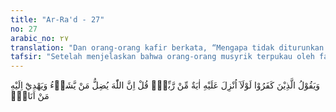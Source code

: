 ```yaml
---
title: "Ar-Ra'd - 27"
no: 27
arabic_no: ٢٧
translation: "Dan orang-orang kafir berkata, “Mengapa tidak diturunkan kepadanya (Muhammad) tanda (mukjizat) dari Tuhannya?” Katakanlah (Muhammad), “Sesungguhnya Allah menyesatkan siapa yang Dia kehendaki dan memberi petunjuk orang yang bertobat kepada-Nya,”"
tafsir: "Setelah menjelaskan bahwa orang-orang musyrik terpukau oleh fatamorgana kehidupan duniawi dan gembira dengan kenikmatan yang kecil, lalu Allah menyebutkan akibat yang timbul dari sikap dan pandangan mereka yang keliru dengan mengajukan usul kepada Nabi Muhammad, agar kepada beliau diturunkan satu ayat dari Tuhan yang akan membuktikan kenabian dan kerasulannya. Di antara mereka adalah Abu Sufyan bin Harb (sebelum masuk Islam), Abdullah bin Abi Umayyah, dan kawan-kawannya. Mereka pernah mengatakan, \"Mengapa tidak diturunkan kepada Muhammad bukti-bukti sebagaimana yang telah diturunkan kepada para nabi dan rasul terdahulu, seperti jatuhnya langit berkeping-keping kepada mereka, mengubah Bukit shafa menjadi emas, atau menggeser gunung-gunung dari sekitar kota Mekah, sehingga tempat-tempat yang lowong itu dapat dijadikan kebun.\" Ucapan mereka yang lain disebut dalam Al-Quran, antara lain yang terdapat dalam ayat berikut :\n\nCobalah dia datangkan kepada kita suatu mukjizat sebagaimana rasul-rasul yang telah diutus. (al-Anbiya/21: 5)\n\nDengan ucapan-ucapan mereka yang semacam itu, seolah-olah semua tanda dan bukti nyata yang diberikan kepada Nabi Muhammad saw seperti Al-Quran dan lain-lain, bukan bukti nyata kerasulannya yang mampu mendorong mereka untuk taat dan iman kepada Allah, atau sebagai suatu kebenaran yang tak dapat diragukan lagi.\n\nSelanjutnya, Allah memerintahkan kepada Nabi Muhammad saw untuk menjelaskan kepada orang-orang musyrik tersebut bahwa turunnya bukti-bukti tersebut, tidak berperan menjadikan seseorang mendapat petunjuk atau menjadi sesat. Seluruhnya berada dalam kekuasaan Allah semata. Hanya Allah swt yang kuasa menyesatkan orang yang dikehendaki-Nya, dan menuntun orang yang suka bertobat ke jalan yang diridai-Nya.\n\nWalaupun Nabi Muhammad memiliki mukjizat yang membuktikan kerasulannya, namun hal itu tidak akan bermanfaat untuk menjadikan seseorang beriman. Yang harus ditempuh seseorang untuk beriman hanyalah bersikap rendah hati, taat, dan memohon hidayah kepada Allah swt, untuk memperoleh keberuntungan di dunia dan di akhirat, serta terhindar dari tipu daya dan godaan setan.\n\nBagi orang yang beriman, Al-Quran adalah mukjizat yang membuktikan kerasulan Nabi Muhammad saw, sehingga tidak diperlukan bukti-bukti lain. Sebaliknya, orang-orang musyrik tenggelam dalam kesesatan dan keingkaran, sehingga bukti-bukti atau mukjizat apapun yang diperlihatkan oleh Rasulullah tidak akan menjadikan mereka orang-orang yang beriman."
---
```

وَيَقُوْلُ الَّذِيْنَ كَفَرُوْا لَوْلَآ اُنْزِلَ عَلَيْهِ اٰيَةٌ مِّنْ رَّبِّهٖۗ  قُلْ اِنَّ اللّٰهَ يُضِلُّ مَنْ يَّشَاۤءُ وَيَهْدِيْٓ اِلَيْهِ مَنْ اَنَابَۖ  